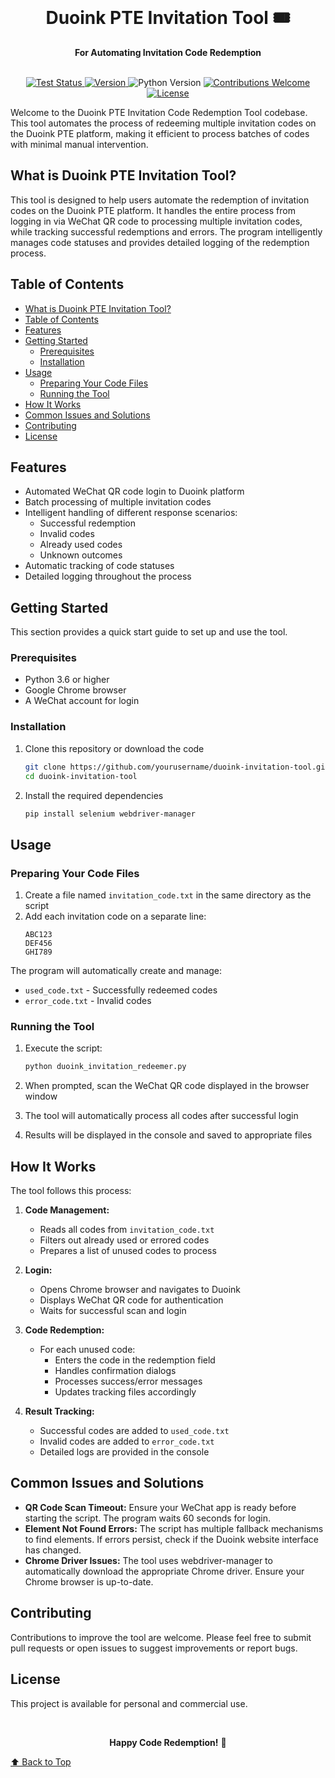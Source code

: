 <div align="center">
  <br>
  <h1>Duoink PTE Invitation Tool 🎟️</h1>
  <strong>For Automating Invitation Code Redemption</strong>
</div>
<br>
<p align="center">
  <a href="https://github.com/yourusername/duoink-invitation-tool/actions/workflows/ci.yml">
    <img src="https://img.shields.io/badge/tests-passing-brightgreen" alt="Test Status">
  </a>
  <a href="https://github.com/yourusername/duoink-invitation-tool/releases">
    <img src="https://img.shields.io/badge/version-1.0.0-blue" alt="Version">
  </a>
  <img src="https://img.shields.io/badge/python-3.6+-yellow" alt="Python Version">
  <a href="https://github.com/yourusername/duoink-invitation-tool/issues">
    <img src="https://img.shields.io/badge/contributions-welcome-orange" alt="Contributions Welcome">
  </a>
  <a href="https://github.com/yourusername/duoink-invitation-tool">
    <img src="https://img.shields.io/badge/license-MIT-green" alt="License">
  </a>
</p>

Welcome to the Duoink PTE Invitation Code Redemption Tool codebase. This tool automates the process of redeeming multiple invitation codes on the Duoink PTE platform, making it efficient to process batches of codes with minimal manual intervention.

## What is Duoink PTE Invitation Tool?

This tool is designed to help users automate the redemption of invitation codes on the Duoink PTE platform. It handles the entire process from logging in via WeChat QR code to processing multiple invitation codes, while tracking successful redemptions and errors. The program intelligently manages code statuses and provides detailed logging of the redemption process.

## Table of Contents

- [What is Duoink PTE Invitation Tool?](#what-is-duoink-pte-invitation-tool)
- [Table of Contents](#table-of-contents)
- [Features](#features)
- [Getting Started](#getting-started)
  - [Prerequisites](#prerequisites)
  - [Installation](#installation)
- [Usage](#usage)
  - [Preparing Your Code Files](#preparing-your-code-files)
  - [Running the Tool](#running-the-tool)
- [How It Works](#how-it-works)
- [Common Issues and Solutions](#common-issues-and-solutions)
- [Contributing](#contributing)
- [License](#license)

## Features

- Automated WeChat QR code login to Duoink platform
- Batch processing of multiple invitation codes
- Intelligent handling of different response scenarios:
  - Successful redemption
  - Invalid codes
  - Already used codes
  - Unknown outcomes
- Automatic tracking of code statuses
- Detailed logging throughout the process

## Getting Started

This section provides a quick start guide to set up and use the tool.

### Prerequisites

- Python 3.6 or higher
- Google Chrome browser
- A WeChat account for login

### Installation

1. Clone this repository or download the code
   ```bash
   git clone https://github.com/yourusername/duoink-invitation-tool.git
   cd duoink-invitation-tool
   ```

2. Install the required dependencies
   ```bash
   pip install selenium webdriver-manager
   ```

## Usage

### Preparing Your Code Files

1. Create a file named `invitation_code.txt` in the same directory as the script
2. Add each invitation code on a separate line:
   ```
   ABC123
   DEF456
   GHI789
   ```

The program will automatically create and manage:
- `used_code.txt` - Successfully redeemed codes
- `error_code.txt` - Invalid codes

### Running the Tool

1. Execute the script:
   ```bash
   python duoink_invitation_redeemer.py
   ```

2. When prompted, scan the WeChat QR code displayed in the browser window
3. The tool will automatically process all codes after successful login
4. Results will be displayed in the console and saved to appropriate files

## How It Works

The tool follows this process:

1. **Code Management:**
   - Reads all codes from `invitation_code.txt`
   - Filters out already used or errored codes
   - Prepares a list of unused codes to process

2. **Login:**
   - Opens Chrome browser and navigates to Duoink
   - Displays WeChat QR code for authentication
   - Waits for successful scan and login

3. **Code Redemption:**
   - For each unused code:
     - Enters the code in the redemption field
     - Handles confirmation dialogs
     - Processes success/error messages
     - Updates tracking files accordingly

4. **Result Tracking:**
   - Successful codes are added to `used_code.txt`
   - Invalid codes are added to `error_code.txt`
   - Detailed logs are provided in the console

## Common Issues and Solutions

- **QR Code Scan Timeout:** Ensure your WeChat app is ready before starting the script. The program waits 60 seconds for login.
- **Element Not Found Errors:** The script has multiple fallback mechanisms to find elements. If errors persist, check if the Duoink website interface has changed.
- **Chrome Driver Issues:** The tool uses webdriver-manager to automatically download the appropriate Chrome driver. Ensure your Chrome browser is up-to-date.

## Contributing

Contributions to improve the tool are welcome. Please feel free to submit pull requests or open issues to suggest improvements or report bugs.

## License

This project is available for personal and commercial use.

<br>

<p align="center">
  <strong>Happy Code Redemption!</strong> 🚀
</p>

[⬆ Back to Top](#table-of-contents)